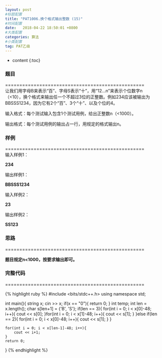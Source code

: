 ```yaml
---
layout: post
#标题配置
title: "PAT1006.换个格式输出整数 (15)"
#时间配置
date:   2018-04-22 18:50:01 +0800
#大类配置
categories: 算法
#小类配置
tag: PAT乙级
---
```


* content
{:toc}
 

### 题目

=================================================  
让我们用字母B来表示“百”、字母S表示“十”，用“12...n”来表示个位数字n（<10），换个格式来输出任一个不超过3位的正整数。例如234应该被输出为BBSSS1234，因为它有2个“百”、3个“十”、以及个位的4。  


输入格式：每个测试输入包含1个测试用例，给出正整数n（<1000）。  


输出格式：每个测试用例的输出占一行，用规定的格式输出n。  


### 样例  


=================================================  
输入样例1：  

**234**  

输出样例1：  

**BBSSS1234**  

输入样例2：  

**23**  

输出样例2：  

**SS123**  


  

### 思路

=================================================  

 **题目规定n<1000，按要求输出即可。**

### 完整代码

=================================================  
  

  {% highlight ruby %}
#include <bits/stdc++.h>
using namespace std;

int main(){
	string x;
	cin >> x;
	if(x == "0"){
		return 0;
	}
	int temp;
	int len = x.length();
	char s[len+1] = {'B', 'S'};
	if(len == 3){
		for(int i = 0; i < x[0]-48; i++){
			cout << s[0];
		}for(int i = 0; i < x[1]-48; i++){
			cout << s[1];
		}
	}else if(len == 2){
		for(int i = 0; i < x[0]-48; i++){
			cout << s[1];
		}
	}
	

	for(int i = 0; i < x[len-1]-48; i++){
		cout << i+1;
	}
	return 0;
} 
{% endhighlight %}  
